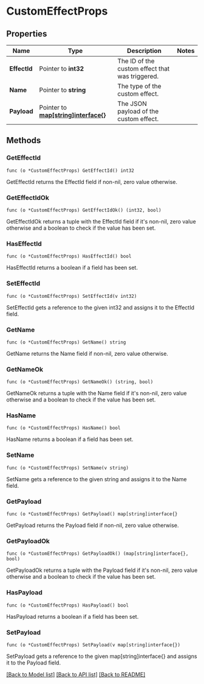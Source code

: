 # CustomEffectProps

## Properties

Name | Type | Description | Notes
------------ | ------------- | ------------- | -------------
**EffectId** | Pointer to **int32** | The ID of the custom effect that was triggered. | 
**Name** | Pointer to **string** | The type of the custom effect. | 
**Payload** | Pointer to [**map[string]interface{}**](.md) | The JSON payload of the custom effect. | 

## Methods

### GetEffectId

`func (o *CustomEffectProps) GetEffectId() int32`

GetEffectId returns the EffectId field if non-nil, zero value otherwise.

### GetEffectIdOk

`func (o *CustomEffectProps) GetEffectIdOk() (int32, bool)`

GetEffectIdOk returns a tuple with the EffectId field if it's non-nil, zero value otherwise
and a boolean to check if the value has been set.

### HasEffectId

`func (o *CustomEffectProps) HasEffectId() bool`

HasEffectId returns a boolean if a field has been set.

### SetEffectId

`func (o *CustomEffectProps) SetEffectId(v int32)`

SetEffectId gets a reference to the given int32 and assigns it to the EffectId field.

### GetName

`func (o *CustomEffectProps) GetName() string`

GetName returns the Name field if non-nil, zero value otherwise.

### GetNameOk

`func (o *CustomEffectProps) GetNameOk() (string, bool)`

GetNameOk returns a tuple with the Name field if it's non-nil, zero value otherwise
and a boolean to check if the value has been set.

### HasName

`func (o *CustomEffectProps) HasName() bool`

HasName returns a boolean if a field has been set.

### SetName

`func (o *CustomEffectProps) SetName(v string)`

SetName gets a reference to the given string and assigns it to the Name field.

### GetPayload

`func (o *CustomEffectProps) GetPayload() map[string]interface{}`

GetPayload returns the Payload field if non-nil, zero value otherwise.

### GetPayloadOk

`func (o *CustomEffectProps) GetPayloadOk() (map[string]interface{}, bool)`

GetPayloadOk returns a tuple with the Payload field if it's non-nil, zero value otherwise
and a boolean to check if the value has been set.

### HasPayload

`func (o *CustomEffectProps) HasPayload() bool`

HasPayload returns a boolean if a field has been set.

### SetPayload

`func (o *CustomEffectProps) SetPayload(v map[string]interface{})`

SetPayload gets a reference to the given map[string]interface{} and assigns it to the Payload field.


[[Back to Model list]](../README.md#documentation-for-models) [[Back to API list]](../README.md#documentation-for-api-endpoints) [[Back to README]](../README.md)


